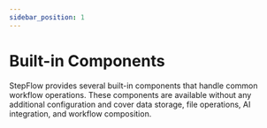 ```yaml
---
sidebar_position: 1
---
```


# Built-in Components
StepFlow provides several built-in components that handle common workflow operations. These components are available without any additional configuration and cover data storage, file operations, AI integration, and workflow composition.